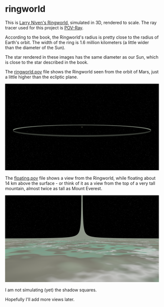 # ringworld
This is [Larry Niven's Ringworld](https://en.wikipedia.org/wiki/Ringworld), simulated in 3D, rendered to scale. The ray tracer used for this project is [POV-Ray](http://www.povray.org/).

According to the book, the Ringworld's radius is pretty close to the radius of Earth's orbit. The width of the ring is 1.6 million kilometers (a little wider than the diameter of the Sun).

The star rendered in these images has the same diameter as our Sun, which is close to the star described in the book.

The [ringworld.pov](/ringworld.pov) file shows the Ringworld seen from the orbit of Mars, just a little higher than the ecliptic plane.

![Ringworld](/ringworld.png)

The [floating.pov](/floating.pov) file shows a view from the Ringworld, while floating about 14 km above the surface - or think of it as a view from the top of a very tall mountain, almost twice as tall as Mount Everest.

![floating](/floating.png)

I am not simulating (yet) the shadow squares.

Hopefully I'll add more views later.
